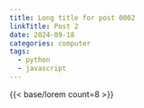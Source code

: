 ```yaml
---
title: Long title for post 0002
linkTitle: Post 2
date: 2024-09-18
categories: computer
tags:
  - python
  - javascript
---
```

{{< base/lorem count=8 >}}
